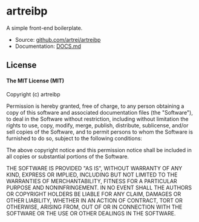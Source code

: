 # artreibp

A simple front-end boilerplate.

* Source: [github.com/artrei/artreibp](http://github.com/artrei/artreibp)
* Documentation: [DOCS.md](https://github.com/artrei/artreibp/blob/master/DOCS.md)

## License

#### The MIT License (MIT)

Copyright (c) artreibp

Permission is hereby granted, free of charge, to any person obtaining a copy of
this software and associated documentation files (the "Software"), to deal in
the Software without restriction, including without limitation the rights to
use, copy, modify, merge, publish, distribute, sublicense, and/or sell copies
of the Software, and to permit persons to whom the Software is furnished to do
so, subject to the following conditions:

The above copyright notice and this permission notice shall be included in all
copies or substantial portions of the Software.

THE SOFTWARE IS PROVIDED "AS IS", WITHOUT WARRANTY OF ANY KIND, EXPRESS OR
IMPLIED, INCLUDING BUT NOT LIMITED TO THE WARRANTIES OF MERCHANTABILITY,
FITNESS FOR A PARTICULAR PURPOSE AND NONINFRINGEMENT. IN NO EVENT SHALL THE
AUTHORS OR COPYRIGHT HOLDERS BE LIABLE FOR ANY CLAIM, DAMAGES OR OTHER
LIABILITY, WHETHER IN AN ACTION OF CONTRACT, TORT OR OTHERWISE, ARISING FROM,
OUT OF OR IN CONNECTION WITH THE SOFTWARE OR THE USE OR OTHER DEALINGS IN THE
SOFTWARE.
